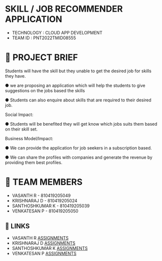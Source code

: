 #  SKILL / JOB RECOMMENDER APPLICATION

- TECHNOLOGY : CLOUD APP DEVELOPMENT
- TEAM ID     : PNT2022TMID08555

# 📁 PROJECT BRIEF

Students will have the skill but they unable to get the desired job for skills 
they have.

● we are proposing an application which will help the students to give 
suggestions on the jobs based the skills

● Students can also enquire about skills that are required to their desired job.

 Social Impact:
 
● Students will be benefited they will get know which jobs suits them based 
on their skill set.

Business Model/Impact:

● We can provide the application for job seekers in a subscription based.

● We can share the profiles with companies and generate the revenue by 
providing them best profiles.



# 👦 TEAM MEMBERS

- VASANTH R          -    810419205049
- KRISHNARAJ D       -    810419205024
- SANTHOSHKUMAR K    -    810419205039
- VENKATESAN P       -    810419205050

## 🔗 LINKS
- VASANTH R    [ASSIGNMENTS](https://github.com/IBM-EPBL/IBM-Project-12572-1659454251/tree/main/Assignments%2FTeam%20Lead) 
- KRISHNARAJ D   [ASSIGNMENTS](https://github.com/IBM-EPBL/IBM-Project-12572-1659454251/tree/main/Assignments%2FTeam%20Member%201)
- SANTHOSHKUMAR K     [ASSIGNMENTS](https://github.com/IBM-EPBL/IBM-Project-12572-1659454251/tree/main/Assignments%2FTeam%20Member%202)
- VENKATESAN P      [ASSIGNMENTS](https://github.com/IBM-EPBL/IBM-Project-12572-1659454251/tree/main/Assignments%2FTeam%20Member%203)

